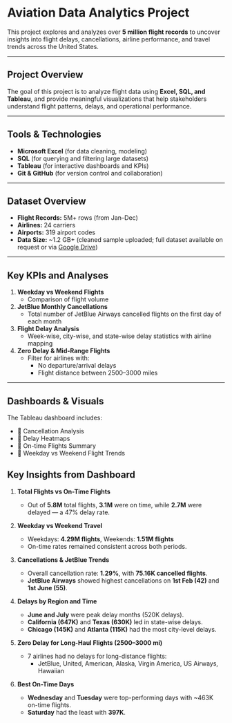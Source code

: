 # Aviation Data Analytics Project

This project explores and analyzes over **5 million flight records** to uncover insights into flight delays, cancellations, airline performance, and travel trends across the United States.

---

## Project Overview

The goal of this project is to analyze flight data using **Excel, SQL, and Tableau**, and provide meaningful visualizations that help stakeholders understand flight patterns, delays, and operational performance.

---

## Tools & Technologies

- **Microsoft Excel** (for data cleaning, modeling)
- **SQL** (for querying and filtering large datasets)
- **Tableau** (for interactive dashboards and KPIs)
- **Git & GitHub** (for version control and collaboration)

---

## Dataset Overview

- **Flight Records:** 5M+ rows (from Jan–Dec)
- **Airlines:** 24 carriers
- **Airports:** 319 airport codes
- **Data Size:** ~1.2 GB+ (cleaned sample uploaded; full dataset available on request or via [Google Drive](#))

---

## Key KPIs and Analyses

1. **Weekday vs Weekend Flights**
   - Comparison of flight volume
2. **JetBlue Monthly Cancellations**
   - Total number of JetBlue Airways cancelled flights on the first day of each month
3. **Flight Delay Analysis**
   - Week-wise, city-wise, and state-wise delay statistics with airline mapping
4. **Zero Delay & Mid-Range Flights**
   - Filter for airlines with:
     - No departure/arrival delays
     - Flight distance between 2500–3000 miles

---

## Dashboards & Visuals

The Tableau dashboard includes:
- 📌 Cancellation Analysis
- 📌 Delay Heatmaps
- 📌 On-time Flights Summary
- 📌 Weekday vs Weekend Flight Trends

## Key Insights from Dashboard

1. **Total Flights vs On-Time Flights**  
   - Out of **5.8M** total flights, **3.1M** were on time, while **2.7M** were delayed — a 47% delay rate.

2. **Weekday vs Weekend Travel**  
   - Weekdays: **4.29M flights**, Weekends: **1.51M flights**  
   - On-time rates remained consistent across both periods.

3. **Cancellations & JetBlue Trends**  
   - Overall cancellation rate: **1.29%**, with **75.16K cancelled flights**.  
   - **JetBlue Airways** showed highest cancellations on **1st Feb (42)** and **1st June (55)**.

4. **Delays by Region and Time**  
   - **June and July** were peak delay months (520K delays).  
   - **California (647K)** and **Texas (630K)** led in state-wise delays.  
   - **Chicago (145K)** and **Atlanta (115K)** had the most city-level delays.

5. **Zero Delay for Long-Haul Flights (2500–3000 mi)**  
   - 7 airlines had no delays for long-distance flights:
     - JetBlue, United, American, Alaska, Virgin America, US Airways, Hawaiian

6. **Best On-Time Days**  
   - **Wednesday** and **Tuesday** were top-performing days with ~463K on-time flights.  
   - **Saturday** had the least with **397K**.


